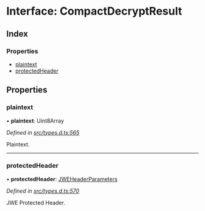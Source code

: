 # Interface: CompactDecryptResult

## Index

### Properties

* [plaintext](_types_d_.compactdecryptresult.md#plaintext)
* [protectedHeader](_types_d_.compactdecryptresult.md#protectedheader)

## Properties

### plaintext

•  **plaintext**: Uint8Array

*Defined in [src/types.d.ts:565](https://github.com/panva/jose/blob/v3.5.0/src/types.d.ts#L565)*

Plaintext.

___

### protectedHeader

•  **protectedHeader**: [JWEHeaderParameters](_types_d_.jweheaderparameters.md)

*Defined in [src/types.d.ts:570](https://github.com/panva/jose/blob/v3.5.0/src/types.d.ts#L570)*

JWE Protected Header.
